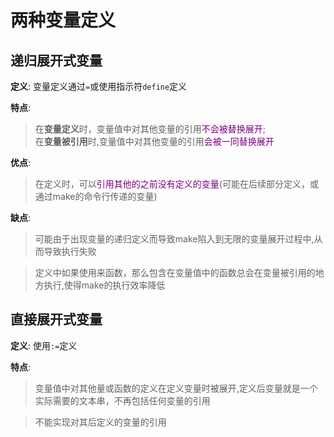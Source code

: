 # 两种变量定义
## 递归展开式变量
**定义**: 变量定义通过`=`或使用指示符`define`定义   

**特点**:  
> 在**变量定义**时，变量值中对其他变量的引用<font color=purple>不会被替换展开</font>;  
> 在**变量被引用**时,变量值中对其他变量的引用<font color=purple>会被一同替换展开</font>  

**优点**:  
> 在定义时，可以<font color=purple>引用其他的之前没有定义的变量</font>(可能在后续部分定义，或通过make的命令行传递的变量)  

**缺点**:  
> 可能由于出现变量的递归定义而导致make陷入到无限的变量展开过程中,从而导致执行失败  

> 定义中如果使用来函数，那么包含在变量值中的函数总会在变量被引用的地方执行,使得make的执行效率降低  

## 直接展开式变量
**定义**: 使用`:=`定义  

**特点**: 
> 变量值中对其他量或函数的定义在定义变量时被展开,定义后变量就是一个实际需要的文本串，不再包括任何变量的引用  

> 不能实现对其后定义的变量的引用  
